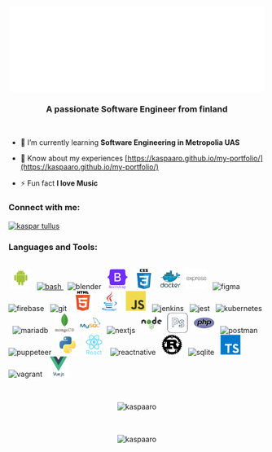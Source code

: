 <div align="center">

<img align="center" src="Hello.svg">

</div>

<h3 align="center"> A passionate Software Engineer from finland </h3> &nbsp;

- 🌱 I’m currently learning **Software Engineering in Metropolia UAS**

- 📄 Know about my experiences [https://kaspaaro.github.io/my-portfolio/](https://kaspaaro.github.io/my-portfolio/)

-  ⚡ Fun fact **I love Music**

<h3 align="left">Connect with me:</h3>
<div align="left">
<a href="https://www.linkedin.com/in/kaspar-tullus-70485723a/"  target="blank"><img align="center" src="https://raw.githubusercontent.com/rahuldkjain/github-profile-readme-generator/master/src/images/icons/Social/linked-in-alt.svg" alt="kaspar tullus" height="30" width="40" /></a>
</div>

<h3 align="left">Languages and Tools:</h3>
&nbsp;
<div align="left"> &nbsp;<img src="https://raw.githubusercontent.com/devicons/devicon/master/icons/android/android-original-wordmark.svg" alt="android" width="40" height="40"/> </a> &nbsp; <a href="https://www.gnu.org/software/bash/" target="_blank" rel="noreferrer"> <img src="https://www.vectorlogo.zone/logos/gnu_bash/gnu_bash-icon.svg" alt="bash" width="40" height="40"/> </a> &nbsp; 
<img src="https://download.blender.org/branding/community/blender_community_badge_white.svg" alt="blender" width="40" height="40"/> </a>&nbsp;
<img src="https://raw.githubusercontent.com/devicons/devicon/master/icons/bootstrap/bootstrap-plain-wordmark.svg" alt="bootstrap" width="40" height="40"/> </a>&nbsp;
<img src="https://raw.githubusercontent.com/devicons/devicon/master/icons/css3/css3-original-wordmark.svg" alt="css3" width="40" height="40"/> </a>&nbsp;
<img src="https://raw.githubusercontent.com/devicons/devicon/master/icons/docker/docker-original-wordmark.svg" alt="docker" width="40" height="40"/> </a>&nbsp;
<img src="https://raw.githubusercontent.com/devicons/devicon/master/icons/express/express-original-wordmark.svg" alt="express" width="40" height="40"/> </a>&nbsp;
<img src="https://www.vectorlogo.zone/logos/figma/figma-icon.svg" alt="figma" width="40" height="40"/> </a>&nbsp;
<img src="https://www.vectorlogo.zone/logos/firebase/firebase-icon.svg" alt="firebase" width="40" height="40"/> </a>&nbsp;
<img src="https://www.vectorlogo.zone/logos/git-scm/git-scm-icon.svg" alt="git" width="40" height="40"/> </a>&nbsp;
<img src="https://raw.githubusercontent.com/devicons/devicon/master/icons/html5/html5-original-wordmark.svg" alt="html5" width="40" height="40"/> </a>&nbsp;
<img src="https://raw.githubusercontent.com/devicons/devicon/master/icons/java/java-original.svg" alt="java" width="40" height="40"/> </a>&nbsp;
<img src="https://raw.githubusercontent.com/devicons/devicon/master/icons/javascript/javascript-original.svg" alt="javascript" width="40" height="40"/> </a>&nbsp;
<img src="https://www.vectorlogo.zone/logos/jenkins/jenkins-icon.svg" alt="jenkins" width="40" height="40"/> </a>&nbsp;
<img src="https://www.vectorlogo.zone/logos/jestjsio/jestjsio-icon.svg" alt="jest" width="40" height="40"/> </a>&nbsp;
<img src="https://www.vectorlogo.zone/logos/kubernetes/kubernetes-icon.svg" alt="kubernetes" width="40" height="40"/> </a>&nbsp;
<img src="https://www.vectorlogo.zone/logos/mariadb/mariadb-icon.svg" alt="mariadb" width="40" height="40"/> </a>&nbsp;
<img src="https://raw.githubusercontent.com/devicons/devicon/master/icons/mongodb/mongodb-original-wordmark.svg" alt="mongodb" width="40" height="40"/> </a>&nbsp;
<img src="https://raw.githubusercontent.com/devicons/devicon/master/icons/mysql/mysql-original-wordmark.svg" alt="mysql" width="40" height="40"/> </a>&nbsp;
<img src="https://cdn.worldvectorlogo.com/logos/nextjs-2.svg" alt="nextjs" width="40" height="40"/> </a>&nbsp;
<img src="https://raw.githubusercontent.com/devicons/devicon/master/icons/nodejs/nodejs-original-wordmark.svg" alt="nodejs" width="40" height="40"/> </a>&nbsp;
<img src="https://raw.githubusercontent.com/devicons/devicon/master/icons/photoshop/photoshop-line.svg" alt="photoshop" width="40" height="40"/> </a>&nbsp;
<img src="https://raw.githubusercontent.com/devicons/devicon/master/icons/php/php-original.svg" alt="php" width="40" height="40"/> </a>&nbsp;
<img src="https://www.vectorlogo.zone/logos/getpostman/getpostman-icon.svg" alt="postman" width="40" height="40"/> </a>&nbsp;
<img src="https://www.vectorlogo.zone/logos/pptrdev/pptrdev-official.svg" alt="puppeteer" width="40" height="40"/> </a>&nbsp;
<img src="https://raw.githubusercontent.com/devicons/devicon/master/icons/python/python-original.svg" alt="python" width="40" height="40"/> </a>&nbsp;
<img src="https://raw.githubusercontent.com/devicons/devicon/master/icons/react/react-original-wordmark.svg" alt="react" width="40" height="40"/> </a>&nbsp;
<img src="https://reactnative.dev/img/header_logo.svg" alt="reactnative" width="40" height="40"/> </a>&nbsp;
<img src="https://raw.githubusercontent.com/devicons/devicon/master/icons/rust/rust-plain.svg" alt="rust" width="40" height="40"/> </a>&nbsp;
<img src="https://www.vectorlogo.zone/logos/sqlite/sqlite-icon.svg" alt="sqlite" width="40" height="40"/> </a>&nbsp;
<img src="https://raw.githubusercontent.com/devicons/devicon/master/icons/typescript/typescript-original.svg" alt="typescript" width="40" height="40"/> </a>&nbsp;
<img src="https://www.vectorlogo.zone/logos/vagrantup/vagrantup-icon.svg" alt="vagrant" width="40" height="40"/> </a>&nbsp;
<img src="https://raw.githubusercontent.com/devicons/devicon/master/icons/vuejs/vuejs-original-wordmark.svg" alt="vuejs" width="40" height="40"/> </a>&nbsp;
</div>

&nbsp;&nbsp;&nbsp;<div align="center" ><img align="center" src="https://github-readme-stats.vercel.app/api/top-langs/?username=Kaspaaro&theme=dracula&show_icons=true&hide_border=true&layout=compact" alt="kaspaaro" /></div>

&nbsp;&nbsp;&nbsp;<div align="center" ><img align="center" src="https://github-readme-streak-stats.herokuapp.com/?user=kaspaaro&theme=dracula&hide_border=true" alt="kaspaaro" /></div>


